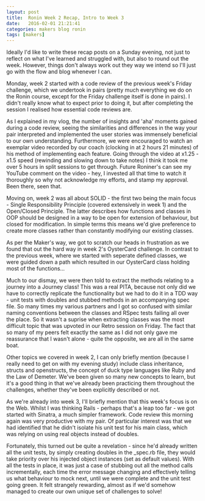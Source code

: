 ```yaml
---
layout: post
title:  Ronin Week 2 Recap, Intro to Week 3
date:   2016-02-01 21:21:41
categories: makers blog ronin
tags: [makers]
---
```


Ideally I'd like to write these recap posts on a Sunday evening, not just to reflect on what I've learned and struggled with, but also to round out the week. However, things don't always work out they way we intend so I'll just go with the flow and blog whenever I can.

Monday, week 2 started with a code review of the previous week's Friday challenge, which we undertook in pairs (pretty much everything we do on the Ronin course, except for the Friday challenge itself is done in pairs). I didn't really know what to expect prior to doing it, but after completing the session I realised how essential code reviews are.

As I explained in my vlog, the number of insights and 'aha' moments gained during a code review, seeing the similarities and differences in the way your pair interpreted and implemented the user stories was immensely beneficial to our own understanding. Furthermore, we were encouraged to watch an exemplar video recorded by our coach (clocking in at 2 hours 21 minutes) of his method of implementing each feature. Going through the video at x1.25 - x1.5 speed (rewinding and slowing down to take notes) I think it took me over 5 hours in split sessions to get through. Future Roniner's can see my YouTube comment on the video - hey, I invested all that time to watch it thoroughly so why not acknowledge my efforts, and stamp my approval. Been there, seen that.

Moving on, week 2 was all about SOLID - the first two being the main focus - Single Responsibility Principle (covered extensively in week 1) and the Open/Closed Principle. The latter describes how functions and classes in OOP should be designed in a way to be open for extension of behaviour, but closed for modification. In simple terms this means we'd give preference to create more classes rather than constantly modifying our existing classes. 

As per the Maker's way, we got to scratch our heads in frustration as we found that out the hard way in week 2's OysterCard challenge. In contrast to the previous week, where we started with seperate defined classes, we were guided down a path which resulted in our OysterCard class holding most of the functions...

Much to our dismay, we were then told to extract the methods relating to a journey into a Journey class! This was a real PITA, because not only did we have to correctly replicate the functionality but we had to do it in a TDD way - unit tests with doubles and stubbed methods in an accompanying spec file. So many times my various partners and I got so confused with similar naming conventions between the classes and RSpec tests failing all over the place. So it wasn't a suprise when extracting classes was the most difficult topic that was upvoted in our Retro session on Friday. The fact that so many of my peers felt exactly the same as I did not only gave me reassurance that I wasn't alone - quite the opposite, we are all in the same boat.

Other topics we covered in week 2, I can only briefly mention (because I really need to get on with my evening study) include class inheritance, structs and openstructs, the concept of duck type languages like Ruby and the Law of Demeter. We've been given so many new concepts to learn, but it's a good thing in that we've already been practicing them throughout the challenges, whether they've been explicitly described or not.

As we're already into week 3, I'll briefly mention that this week's focus is on the Web. Whilst I was thinking Rails - perhaps that's a leap too far - we got started with Sinatra, a much simpler framework. Code review this morning again was very productive with my pair. Of particular interest was that we had identified that he didn't isolate his unit test for his main class, which was relying on using real objects instead of doubles.

Fortunately, this turned out be quite a revelation - since he'd already written all the unit tests, by simply creating doubles in the _spec.rb file, they would take priority over his injected object instances (set as default values). With all the tests in place, it was just a case of stubbing out all the method calls incrementally, each time the error message changing and effectively telling us what behaviour to mock next, until we were complete and the unit test going green. It felt strangely rewarding, almost as if we'd somehow managed to create our own unique set of challenges to solve!